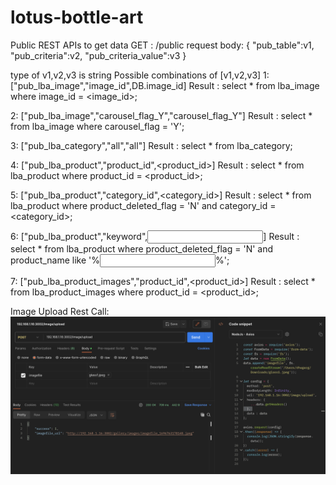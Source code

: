 # lotus-bottle-art

Public REST APIs to get data
GET : /public
request body: 
{
    "pub_table":v1,
    "pub_criteria":v2,
    "pub_criteria_value":v3
}

type of v1,v2,v3 is string
Possible combinations of [v1,v2,v3] 
1: ["pub_lba_image","image_id",DB.image_id]
Result : select * from lba_image where image_id = <image_id>;

2: ["pub_lba_image","carousel_flag_Y","carousel_flag_Y"]
Result : select * from lba_image where carousel_flag = 'Y';

3: ["pub_lba_category","all","all"]
Result : select * from lba_category;

4: ["pub_lba_product","product_id",<product_id>]
Result : select * from lba_product where product_id = <product_id>;

5: ["pub_lba_product","category_id",<category_id>]
Result : select * from lba_product where product_deleted_flag = 'N' and category_id = <category_id>;

6: ["pub_lba_product","keyword",<input>]
Result : select * from lba_product where product_deleted_flag = 'N' and product_name like '%<input>%';

7: ["pub_lba_product_images","product_id",<product_id>]
Result : select * from lba_product_images where product_id = <product_id>;



Image Upload Rest Call:
![Alt text](image.png)
